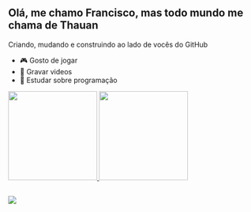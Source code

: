 ## Olá, me chamo Francisco, mas todo mundo me chama de Thauan

Criando, mudando e construindo ao lado de vocês do GitHub

- 🎮 Gosto de jogar
- 🎥 Gravar videos
- 📖 Estudar sobre programação

<div>
   <a href="https://beacons.ai/Thauan09">
   <img height="180em" src="https://github-readme-stats.vercel.app/api?username=Thauan09&show_icons=true&theme=dark&include_all_commits=true*count_private=true"/>
   <img height="180em" src="https://github-readme-stats.vercel.app/api/top-langs/?username=Thauan09&layout=compact&langs_count=16&theme=dark"/>
<div>


<div style="display: inline_block"><cbr>
  
</div>


##

<div>
  <a href="https://www.youtube.com/c/thauan09" target="_blank"><img src="https://img.shields.io/badge/Youtube-FF0000?style=for-the-badge&logo=youtube&logoColor=white" target="_blank"></a>
  
</div>
  
<!--
**Thauan09/Thauan09** is a ✨ _special_ ✨ repository because its `README.md` (this file) appears on your GitHub profile.

Here are some ideas to get you started:

- 🔭 I’m currently working on ...
- 🌱 I’m currently learning ...
- 👯 I’m looking to collaborate on ...
- 🤔 I’m looking for help with ...
- 💬 Ask me about ...
- 📫 How to reach me: ...
- 😄 Pronouns: ...
- ⚡ Fun fact: ...
-->
